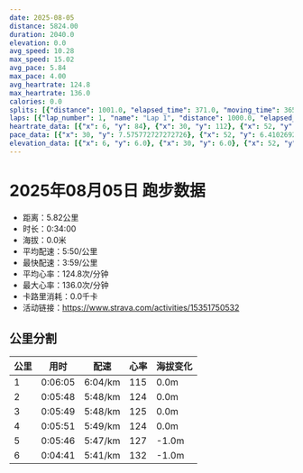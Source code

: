```yaml
---
date: 2025-08-05
distance: 5824.00
duration: 2040.0
elevation: 0.0
avg_speed: 10.28
max_speed: 15.02
avg_pace: 5.84
max_pace: 4.00
avg_heartrate: 124.8
max_heartrate: 136.0
calories: 0.0
splits: [{"distance": 1001.0, "elapsed_time": 371.0, "moving_time": 365.0, "average_speed": 2.74, "pace": 6.082737226277371, "average_heartrate": 115.93112947658402, "elevation_difference": 0.0, "split_number": 1}, {"distance": 999.0, "elapsed_time": 348.0, "moving_time": 348.0, "average_speed": 2.87, "pace": 5.807212543554006, "average_heartrate": 124.28323699421965, "elevation_difference": 0.0, "split_number": 2}, {"distance": 1000.0, "elapsed_time": 349.0, "moving_time": 349.0, "average_speed": 2.87, "pace": 5.807212543554006, "average_heartrate": 125.2406876790831, "elevation_difference": 0.0, "split_number": 3}, {"distance": 1002.5, "elapsed_time": 351.0, "moving_time": 351.0, "average_speed": 2.86, "pace": 5.827517482517482, "average_heartrate": 124.71225071225071, "elevation_difference": 0.0, "split_number": 4}, {"distance": 997.5, "elapsed_time": 346.0, "moving_time": 346.0, "average_speed": 2.88, "pace": 5.787048611111111, "average_heartrate": 127.97398843930635, "elevation_difference": -1.0, "split_number": 5}, {"distance": 824.0, "elapsed_time": 281.0, "moving_time": 281.0, "average_speed": 2.93, "pace": 5.688293515358361, "average_heartrate": 132.34875444839858, "elevation_difference": -1.0, "split_number": 6}]
laps: [{"lap_number": 1, "name": "Lap 1", "distance": 1000.0, "elapsed_time": 370.0, "moving_time": 370.0, "average_speed": 2.7, "pace": 6.172851851851851, "average_heartrate": 114.72222222222223, "max_heartrate": 124, "start_date": "2025-08-05 19:34:13+00:00", "elevation_difference": 0.0}, {"lap_number": 2, "name": "Lap 2", "distance": 1000.0, "elapsed_time": 348.0, "moving_time": 348.0, "average_speed": 2.87, "pace": 5.807212543554006, "average_heartrate": 124.3529411764706, "max_heartrate": 130, "start_date": "2025-08-05 19:40:24+00:00", "elevation_difference": 0.0}, {"lap_number": 3, "name": "Lap 3", "distance": 1000.0, "elapsed_time": 349.0, "moving_time": 349.0, "average_speed": 2.87, "pace": 5.807212543554006, "average_heartrate": 125.41176470588235, "max_heartrate": 128, "start_date": "2025-08-05 19:46:13+00:00", "elevation_difference": 2.0}, {"lap_number": 4, "name": "Lap 4", "distance": 1000.0, "elapsed_time": 350.0, "moving_time": 350.0, "average_speed": 2.86, "pace": 5.827517482517482, "average_heartrate": 124.47058823529412, "max_heartrate": 127, "start_date": "2025-08-05 19:52:02+00:00", "elevation_difference": 0.0}, {"lap_number": 5, "name": "Lap 5", "distance": 1000.0, "elapsed_time": 346.0, "moving_time": 346.0, "average_speed": 2.89, "pace": 5.767024221453286, "average_heartrate": 127.88235294117646, "max_heartrate": 130, "start_date": "2025-08-05 19:57:52+00:00", "elevation_difference": 0.0}, {"lap_number": 6, "name": "Lap 6", "distance": 824.15, "elapsed_time": 281.0, "moving_time": 281.0, "average_speed": 2.93, "pace": 5.688293515358361, "average_heartrate": 132.0, "max_heartrate": 135, "start_date": "2025-08-05 20:03:39+00:00", "elevation_difference": 0.0}]
heartrate_data: [{"x": 6, "y": 84}, {"x": 30, "y": 112}, {"x": 52, "y": 105}, {"x": 73, "y": 114}, {"x": 94, "y": 117}, {"x": 116, "y": 114}, {"x": 137, "y": 114}, {"x": 158, "y": 115}, {"x": 181, "y": 118}, {"x": 203, "y": 115}, {"x": 224, "y": 116}, {"x": 244, "y": 119}, {"x": 266, "y": 120}, {"x": 286, "y": 124}, {"x": 307, "y": 116}, {"x": 328, "y": 120}, {"x": 349, "y": 121}, {"x": 370, "y": 121}, {"x": 390, "y": 123}, {"x": 410, "y": 120}, {"x": 431, "y": 123}, {"x": 451, "y": 124}, {"x": 471, "y": 122}, {"x": 491, "y": 130}, {"x": 512, "y": 130}, {"x": 531, "y": 124}, {"x": 552, "y": 127}, {"x": 572, "y": 122}, {"x": 592, "y": 124}, {"x": 613, "y": 126}, {"x": 633, "y": 124}, {"x": 653, "y": 126}, {"x": 673, "y": 123}, {"x": 694, "y": 125}, {"x": 715, "y": 121}, {"x": 735, "y": 123}, {"x": 755, "y": 123}, {"x": 775, "y": 125}, {"x": 795, "y": 128}, {"x": 815, "y": 127}, {"x": 834, "y": 128}, {"x": 858, "y": 126}, {"x": 877, "y": 127}, {"x": 897, "y": 125}, {"x": 917, "y": 123}, {"x": 937, "y": 126}, {"x": 958, "y": 128}, {"x": 978, "y": 125}, {"x": 999, "y": 123}, {"x": 1019, "y": 124}, {"x": 1039, "y": 127}, {"x": 1060, "y": 124}, {"x": 1081, "y": 121}, {"x": 1101, "y": 120}, {"x": 1120, "y": 124}, {"x": 1143, "y": 123}, {"x": 1163, "y": 124}, {"x": 1183, "y": 126}, {"x": 1204, "y": 127}, {"x": 1224, "y": 127}, {"x": 1244, "y": 123}, {"x": 1264, "y": 127}, {"x": 1286, "y": 127}, {"x": 1306, "y": 126}, {"x": 1326, "y": 125}, {"x": 1347, "y": 125}, {"x": 1367, "y": 123}, {"x": 1388, "y": 124}, {"x": 1408, "y": 124}, {"x": 1428, "y": 125}, {"x": 1449, "y": 126}, {"x": 1469, "y": 127}, {"x": 1490, "y": 123}, {"x": 1510, "y": 123}, {"x": 1531, "y": 129}, {"x": 1550, "y": 129}, {"x": 1570, "y": 129}, {"x": 1590, "y": 129}, {"x": 1611, "y": 129}, {"x": 1632, "y": 130}, {"x": 1652, "y": 128}, {"x": 1672, "y": 130}, {"x": 1692, "y": 130}, {"x": 1713, "y": 129}, {"x": 1733, "y": 129}, {"x": 1752, "y": 129}, {"x": 1771, "y": 130}, {"x": 1791, "y": 133}, {"x": 1811, "y": 133}, {"x": 1831, "y": 133}, {"x": 1851, "y": 127}, {"x": 1871, "y": 134}, {"x": 1890, "y": 135}, {"x": 1911, "y": 133}, {"x": 1930, "y": 131}, {"x": 1950, "y": 128}, {"x": 1971, "y": 133}, {"x": 1991, "y": 132}, {"x": 2011, "y": 133}, {"x": 2030, "y": 133}]
pace_data: [{"x": 30, "y": 7.575772727272726}, {"x": 52, "y": 6.41026923076923}, {"x": 73, "y": 5.5555666666666665}, {"x": 94, "y": 5.5555666666666665}, {"x": 116, "y": 5.952392857142857}, {"x": 137, "y": 6.6666799999999995}, {"x": 158, "y": 6.6666799999999995}, {"x": 181, "y": 5.747137931034483}, {"x": 203, "y": 6.41026923076923}, {"x": 224, "y": 5.747137931034483}, {"x": 244, "y": 5.747137931034483}, {"x": 266, "y": 6.41026923076923}, {"x": 286, "y": 5.952392857142857}, {"x": 307, "y": 6.41026923076923}, {"x": 328, "y": 5.376354838709677}, {"x": 349, "y": 5.952392857142857}, {"x": 370, "y": 6.6666799999999995}, {"x": 390, "y": 5.952392857142857}, {"x": 410, "y": 6.41026923076923}, {"x": 431, "y": 5.376354838709677}, {"x": 451, "y": 6.6666799999999995}, {"x": 471, "y": 5.5555666666666665}, {"x": 491, "y": 5.5555666666666665}, {"x": 512, "y": 6.172851851851851}, {"x": 531, "y": 5.5555666666666665}, {"x": 552, "y": 5.376354838709677}, {"x": 572, "y": 5.5555666666666665}, {"x": 592, "y": 5.5555666666666665}, {"x": 613, "y": 5.747137931034483}, {"x": 633, "y": 5.952392857142857}, {"x": 653, "y": 5.952392857142857}, {"x": 673, "y": 5.747137931034483}, {"x": 694, "y": 5.952392857142857}, {"x": 715, "y": 6.172851851851851}, {"x": 735, "y": 5.952392857142857}, {"x": 755, "y": 5.5555666666666665}, {"x": 775, "y": 5.376354838709677}, {"x": 795, "y": 5.952392857142857}, {"x": 815, "y": 5.376354838709677}, {"x": 834, "y": 5.208343749999999}, {"x": 858, "y": 6.172851851851851}, {"x": 877, "y": 5.5555666666666665}, {"x": 897, "y": 5.747137931034483}, {"x": 917, "y": 5.747137931034483}, {"x": 937, "y": 5.208343749999999}, {"x": 958, "y": 5.208343749999999}, {"x": 978, "y": 6.172851851851851}, {"x": 999, "y": 5.747137931034483}, {"x": 1019, "y": 6.172851851851851}, {"x": 1039, "y": 5.376354838709677}, {"x": 1060, "y": 5.376354838709677}, {"x": 1081, "y": 5.952392857142857}, {"x": 1101, "y": 5.376354838709677}, {"x": 1120, "y": 5.208343749999999}, {"x": 1143, "y": 5.952392857142857}, {"x": 1163, "y": 5.952392857142857}, {"x": 1183, "y": 5.747137931034483}, {"x": 1204, "y": 5.5555666666666665}, {"x": 1224, "y": 5.747137931034483}, {"x": 1244, "y": 5.5555666666666665}, {"x": 1264, "y": 5.5555666666666665}, {"x": 1286, "y": 7.936523809523808}, {"x": 1306, "y": 5.5555666666666665}, {"x": 1326, "y": 5.952392857142857}, {"x": 1347, "y": 5.952392857142857}, {"x": 1367, "y": 5.5555666666666665}, {"x": 1388, "y": 6.41026923076923}, {"x": 1408, "y": 5.952392857142857}, {"x": 1428, "y": 6.41026923076923}, {"x": 1449, "y": 5.952392857142857}, {"x": 1469, "y": 7.246391304347826}, {"x": 1490, "y": 5.376354838709677}, {"x": 1510, "y": 5.747137931034483}, {"x": 1531, "y": 6.41026923076923}, {"x": 1550, "y": 4.901970588235294}, {"x": 1570, "y": 5.952392857142857}, {"x": 1590, "y": 5.5555666666666665}, {"x": 1611, "y": 6.41026923076923}, {"x": 1632, "y": 5.747137931034483}, {"x": 1652, "y": 5.5555666666666665}, {"x": 1672, "y": 5.5555666666666665}, {"x": 1692, "y": 5.208343749999999}, {"x": 1713, "y": 5.747137931034483}, {"x": 1733, "y": 5.208343749999999}, {"x": 1752, "y": 5.5555666666666665}, {"x": 1771, "y": 5.5555666666666665}, {"x": 1791, "y": 5.747137931034483}, {"x": 1811, "y": 6.41026923076923}, {"x": 1831, "y": 5.5555666666666665}, {"x": 1851, "y": 5.050515151515151}, {"x": 1871, "y": 5.208343749999999}, {"x": 1890, "y": 5.747137931034483}, {"x": 1911, "y": 5.5555666666666665}, {"x": 1930, "y": 5.376354838709677}, {"x": 1950, "y": 5.5555666666666665}, {"x": 1971, "y": 5.376354838709677}, {"x": 1991, "y": 5.952392857142857}, {"x": 2011, "y": 5.747137931034483}, {"x": 2030, "y": 6.6666799999999995}]
elevation_data: [{"x": 6, "y": 6.0}, {"x": 30, "y": 6.0}, {"x": 52, "y": 6.0}, {"x": 73, "y": 6.0}, {"x": 94, "y": 6.0}, {"x": 116, "y": 5.0}, {"x": 137, "y": 5.0}, {"x": 158, "y": 5.0}, {"x": 181, "y": 5.0}, {"x": 203, "y": 5.0}, {"x": 224, "y": 5.0}, {"x": 244, "y": 5.0}, {"x": 266, "y": 6.0}, {"x": 286, "y": 6.0}, {"x": 307, "y": 6.0}, {"x": 328, "y": 6.0}, {"x": 349, "y": 6.0}, {"x": 370, "y": 6.0}, {"x": 390, "y": 6.0}, {"x": 410, "y": 5.0}, {"x": 431, "y": 5.0}, {"x": 451, "y": 5.0}, {"x": 471, "y": 5.0}, {"x": 491, "y": 5.0}, {"x": 512, "y": 5.0}, {"x": 531, "y": 5.0}, {"x": 552, "y": 5.0}, {"x": 572, "y": 6.0}, {"x": 592, "y": 5.0}, {"x": 613, "y": 6.0}, {"x": 633, "y": 6.0}, {"x": 653, "y": 6.0}, {"x": 673, "y": 6.0}, {"x": 694, "y": 6.0}, {"x": 715, "y": 6.0}, {"x": 735, "y": 6.0}, {"x": 755, "y": 6.0}, {"x": 775, "y": 6.0}, {"x": 795, "y": 5.0}, {"x": 815, "y": 5.0}, {"x": 834, "y": 5.0}, {"x": 858, "y": 6.0}, {"x": 877, "y": 5.0}, {"x": 897, "y": 5.0}, {"x": 917, "y": 5.0}, {"x": 937, "y": 5.0}, {"x": 958, "y": 7.0}, {"x": 978, "y": 7.0}, {"x": 999, "y": 7.0}, {"x": 1019, "y": 6.0}, {"x": 1039, "y": 6.0}, {"x": 1060, "y": 6.0}, {"x": 1081, "y": 6.0}, {"x": 1101, "y": 6.0}, {"x": 1120, "y": 6.0}, {"x": 1143, "y": 6.0}, {"x": 1163, "y": 5.0}, {"x": 1183, "y": 5.0}, {"x": 1204, "y": 6.0}, {"x": 1224, "y": 5.0}, {"x": 1244, "y": 5.0}, {"x": 1264, "y": 5.0}, {"x": 1286, "y": 6.0}, {"x": 1306, "y": 6.0}, {"x": 1326, "y": 6.0}, {"x": 1347, "y": 6.0}, {"x": 1367, "y": 6.0}, {"x": 1388, "y": 6.0}, {"x": 1408, "y": 6.0}, {"x": 1428, "y": 6.0}, {"x": 1449, "y": 6.0}, {"x": 1469, "y": 5.0}, {"x": 1490, "y": 6.0}, {"x": 1510, "y": 5.0}, {"x": 1531, "y": 5.0}, {"x": 1550, "y": 5.0}, {"x": 1570, "y": 5.0}, {"x": 1590, "y": 5.0}, {"x": 1611, "y": 5.0}, {"x": 1632, "y": 6.0}, {"x": 1652, "y": 5.0}, {"x": 1672, "y": 6.0}, {"x": 1692, "y": 5.0}, {"x": 1713, "y": 5.0}, {"x": 1733, "y": 5.0}, {"x": 1752, "y": 5.0}, {"x": 1771, "y": 5.0}, {"x": 1791, "y": 5.0}, {"x": 1811, "y": 4.0}, {"x": 1831, "y": 4.0}, {"x": 1851, "y": 4.0}, {"x": 1871, "y": 4.0}, {"x": 1890, "y": 4.0}, {"x": 1911, "y": 4.0}, {"x": 1930, "y": 4.0}, {"x": 1950, "y": 4.0}, {"x": 1971, "y": 4.0}, {"x": 1991, "y": 4.0}, {"x": 2011, "y": 4.0}, {"x": 2030, "y": 4.0}]
---
```


# 2025年08月05日 跑步数据

- 距离：5.82公里
- 时长：0:34:00
- 海拔：0.0米
- 平均配速：5:50/公里
- 最快配速：3:59/公里
- 平均心率：124.8次/分钟
- 最大心率：136.0次/分钟
- 卡路里消耗：0.0千卡
- 活动链接：https://www.strava.com/activities/15351750532

## 公里分割

| 公里 | 用时 | 配速 | 心率 | 海拔变化 |
|------|------|------|------|------|
| 1 | 0:06:05 | 6:04/km | 115 | 0.0m |
| 2 | 0:05:48 | 5:48/km | 124 | 0.0m |
| 3 | 0:05:49 | 5:48/km | 125 | 0.0m |
| 4 | 0:05:51 | 5:49/km | 124 | 0.0m |
| 5 | 0:05:46 | 5:47/km | 127 | -1.0m |
| 6 | 0:04:41 | 5:41/km | 132 | -1.0m |

